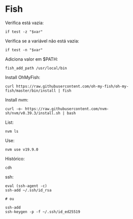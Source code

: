 # Fish

Verifica está vazia:

```
if test -z "$var"
```

Verifica se a variável não está vazia:

```
if test -n "$var"
```

Adiciona valor em $PATH:

```
fish_add_path /usr/local/bin
```

Install OhMyFish:

```
curl https://raw.githubusercontent.com/oh-my-fish/oh-my-fish/master/bin/install | fish
```

Install nvm:

```
curl -o- https://raw.githubusercontent.com/nvm-sh/nvm/v0.39.3/install.sh | bash
```

List:

```
nvm ls
```

Use:

```
nvm use v19.9.0
```

Histórico:

```
cdh
```

ssh:
```fish
eval (ssh-agent -c)
ssh-add ~/.ssh/id_rsa

# ou

ssh-add
ssh-keygen -p -f ~/.ssh/id_ed25519
```
